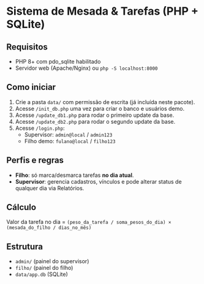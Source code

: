 # Sistema de Mesada & Tarefas (PHP + SQLite)

## Requisitos
- PHP 8+ com pdo_sqlite habilitado
- Servidor web (Apache/Nginx) ou `php -S localhost:8000`

## Como iniciar
1. Crie a pasta `data/` com permissão de escrita (já incluída neste pacote).
2. Acesse `/init_db.php` uma vez para criar o banco e usuários demo.
2. Acesse `/update_db1.php` para rodar o primeiro update da base.
2. Acesse `/update_db2.php` para rodar o segundo update da base.
3. Acesse `/login.php`:
   - Supervisor: `admin@local` / `admin123`
   - Filho demo: `fulano@local` / `filho123`

## Perfis e regras
- **Filho**: só marca/desmarca tarefas **no dia atual**.
- **Supervisor**: gerencia cadastros, vínculos e pode alterar status de qualquer dia via Relatórios.

## Cálculo
Valor da tarefa no dia = `(peso_da_tarefa / soma_pesos_do_dia) × (mesada_do_filho / dias_no_mês)`

## Estrutura
- `admin/` (painel do supervisor)
- `filho/` (painel do filho)
- `data/app.db` (SQLite)
